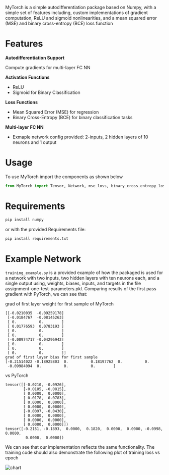 MyTorch is a simple autodifferentiation package based on Numpy, with a simple set of features including, custom implementations of gradient computation, ReLU and sigmoid nonlinearities, and a mean squared error (MSE) and binary cross-entropy (BCE) loss function

# Features
**Autodifferentiation Support**

Compute gradients for multi-layer FC NN

**Activation Functions**

- ReLU
- Sigmoid for Binary Classification

**Loss Functions**

- Mean Squared Error (MSE) for regression
- Binary Cross-Entropy (BCE) for binary classification tasks

**Multi-layer FC NN**

- Exmaple network config provided: 2-inputs, 2 hidden layers of 10 neurons and 1 output

# Usage
To use MyTorch import the components as shown below
```Python
from MyTorch import Tensor, Network, mse_loss, binary_cross_entropy_loss, relu, sigmoid
```

# Requirements
```Python
pip install numpy
```
or with the provided Requirements file:
```Python
pip install requirements.txt
```

# Example Network
`training_example.py` is a provided example of how the packaged is used for a network with two inputs, two hidden layers with ten neurons each, and a single output using, weights, biases, inputs, and targets in
the file assignment-one-test-parameters.pkl. Comparing results of the first pass gradient with PyTorch, we can see that:

grad of first layer weight for first sample of MyTorch
```
[[-0.0210035  -0.09259178]
 [-0.0184767  -0.08145263]
 [ 0.          0.        ]
 [ 0.01776593  0.0783193 ]
 [ 0.          0.        ]
 [ 0.          0.        ]
 [-0.00974717 -0.04296942]
 [ 0.          0.        ]
 [ 0.          0.        ]
 [ 0.          0.        ]]
grad of first layer bias for first sample
[-0.21514022 -0.18925803  0.          0.18197762  0.          0.
 -0.09984094  0.          0.          0.        ]
```

vs PyTorch

```
tensor([[-0.0210, -0.0926],
        [-0.0185, -0.0815],
        [ 0.0000,  0.0000],
        [ 0.0178,  0.0783],
        [ 0.0000,  0.0000],
        [ 0.0000,  0.0000],
        [-0.0097, -0.0430],
        [ 0.0000,  0.0000],
        [ 0.0000,  0.0000],
        [ 0.0000,  0.0000]])
tensor([-0.2151, -0.1893,  0.0000,  0.1820,  0.0000,  0.0000, -0.0998,  0.0000,
         0.0000,  0.0000])
```

We can see that our implementation reflects the same functionality. The training code should also demonstrate the following plot of training loss vs epoch

![chart](https://i.imgur.com/ZxbzIr1.png)
